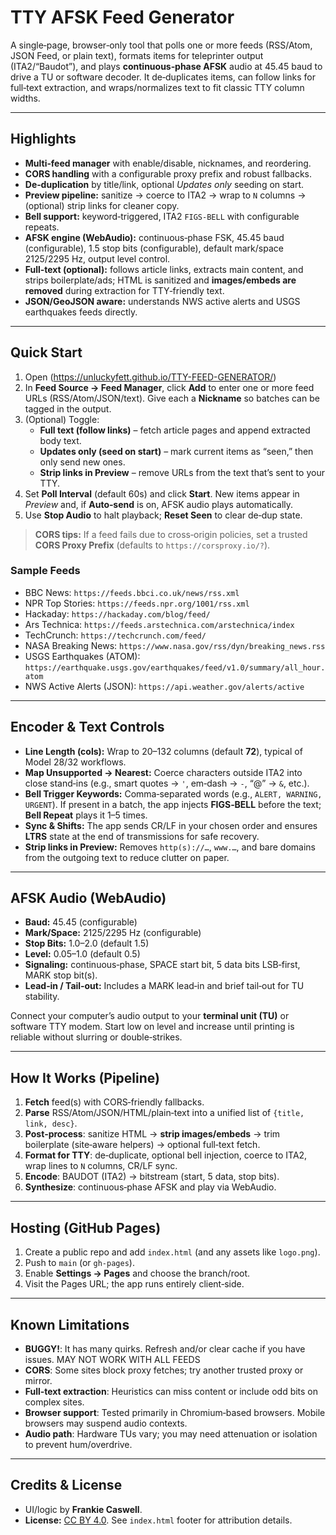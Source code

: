 # TTY AFSK Feed Generator

A single‑page, browser‑only tool that polls one or more feeds (RSS/Atom, JSON Feed, or plain text), formats items for teleprinter output (ITA2/“Baudot”), and plays **continuous‑phase AFSK** audio at 45.45 baud to drive a TU or software decoder. It de‑duplicates items, can follow links for full‑text extraction, and wraps/normalizes text to fit classic TTY column widths.

---

## Highlights

- **Multi‑feed manager** with enable/disable, nicknames, and reordering.
- **CORS handling** with a configurable proxy prefix and robust fallbacks.
- **De‑duplication** by title/link, optional _Updates only_ seeding on start.
- **Preview pipeline:** sanitize → coerce to ITA2 → wrap to `N` columns → (optional) strip links for cleaner copy.
- **Bell support:** keyword‑triggered, ITA2 `FIGS‑BELL` with configurable repeats.
- **AFSK engine (WebAudio):** continuous‑phase FSK, 45.45 baud (configurable), 1.5 stop bits (configurable), default mark/space 2125/2295 Hz, output level control.
- **Full‑text (optional):** follows article links, extracts main content, and strips boilerplate/ads; HTML is sanitized and **images/embeds are removed** during extraction for TTY‑friendly text.
- **JSON/GeoJSON aware:** understands NWS active alerts and USGS earthquakes feeds directly.

---

## Quick Start

1. Open (https://unluckyfett.github.io/TTY-FEED-GENERATOR/)
2. In **Feed Source → Feed Manager**, click **Add** to enter one or more feed URLs (RSS/Atom/JSON/text). Give each a **Nickname** so batches can be tagged in the output.
3. (Optional) Toggle:
   - **Full text (follow links)** – fetch article pages and append extracted body text.
   - **Updates only (seed on start)** – mark current items as “seen,” then only send new ones.
   - **Strip links in Preview** – remove URLs from the text that’s sent to your TTY.
4. Set **Poll Interval** (default 60s) and click **Start**. New items appear in *Preview* and, if **Auto‑send** is on, AFSK audio plays automatically.
5. Use **Stop Audio** to halt playback; **Reset Seen** to clear de‑dup state.

> **CORS tips:** If a feed fails due to cross‑origin policies, set a trusted **CORS Proxy Prefix** (defaults to `https://corsproxy.io/?`).

### Sample Feeds

- BBC News: `https://feeds.bbci.co.uk/news/rss.xml`  
- NPR Top Stories: `https://feeds.npr.org/1001/rss.xml`  
- Hackaday: `https://hackaday.com/blog/feed/`  
- Ars Technica: `https://feeds.arstechnica.com/arstechnica/index`  
- TechCrunch: `https://techcrunch.com/feed/`  
- NASA Breaking News: `https://www.nasa.gov/rss/dyn/breaking_news.rss`  
- USGS Earthquakes (ATOM): `https://earthquake.usgs.gov/earthquakes/feed/v1.0/summary/all_hour.atom`  
- NWS Active Alerts (JSON): `https://api.weather.gov/alerts/active`

---

## Encoder & Text Controls

- **Line Length (cols):** Wrap to 20–132 columns (default **72**), typical of Model 28/32 workflows.
- **Map Unsupported → Nearest:** Coerce characters outside ITA2 into close stand‑ins (e.g., smart quotes → `'`, em‑dash → `-`, “@” → `&`, etc.).
- **Bell Trigger Keywords:** Comma‑separated words (e.g., `ALERT, WARNING, URGENT`). If present in a batch, the app injects **FIGS‑BELL** before the text; **Bell Repeat** plays it 1–5 times.
- **Sync & Shifts:** The app sends CR/LF in your chosen order and ensures **LTRS** state at the end of transmissions for safe recovery.
- **Strip links in Preview:** Removes `http(s)://…`, `www.…`, and bare domains from the outgoing text to reduce clutter on paper.

---

## AFSK Audio (WebAudio)

- **Baud:** 45.45 (configurable)  
- **Mark/Space:** 2125/2295 Hz (configurable)  
- **Stop Bits:** 1.0–2.0 (default 1.5)  
- **Level:** 0.05–1.0 (default 0.5)  
- **Signaling:** continuous‑phase, SPACE start bit, 5 data bits LSB‑first, MARK stop bit(s).  
- **Lead‑in / Tail‑out:** Includes a MARK lead‑in and brief tail‑out for TU stability.

Connect your computer’s audio output to your **terminal unit (TU)** or software TTY modem. Start low on level and increase until printing is reliable without slurring or double‑strikes.

---

## How It Works (Pipeline)

1. **Fetch** feed(s) with CORS‑friendly fallbacks.  
2. **Parse** RSS/Atom/JSON/HTML/plain‑text into a unified list of `{title, link, desc}`.  
3. **Post‑process**: sanitize HTML → **strip images/embeds** → trim boilerplate (site‑aware helpers) → optional full‑text fetch.  
4. **Format for TTY**: de‑duplicate, optional bell injection, coerce to ITA2, wrap lines to `N` columns, CR/LF sync.  
5. **Encode**: BAUDOT (ITA2) → bitstream (start, 5 data, stop bits).  
6. **Synthesize**: continuous‑phase AFSK and play via WebAudio.

---

## Hosting (GitHub Pages)

1. Create a public repo and add `index.html` (and any assets like `logo.png`).  
2. Push to `main` (or `gh-pages`).  
3. Enable **Settings → Pages** and choose the branch/root.  
4. Visit the Pages URL; the app runs entirely client‑side.

---

## Known Limitations

- **BUGGY!**: It has many quirks. Refresh and/or clear cache if you have issues. MAY NOT WORK WITH ALL FEEDS
- **CORS**: Some sites block proxy fetches; try another trusted proxy or mirror.  
- **Full‑text extraction**: Heuristics can miss content or include odd bits on complex sites.  
- **Browser support**: Tested primarily in Chromium‑based browsers. Mobile browsers may suspend audio contexts.  
- **Audio path**: Hardware TUs vary; you may need attenuation or isolation to prevent hum/overdrive.

---

## Credits & License

- UI/logic by **Frankie Caswell**.  
- **License:** [CC BY 4.0](https://creativecommons.org/licenses/by/4.0/). See `index.html` footer for attribution details.


